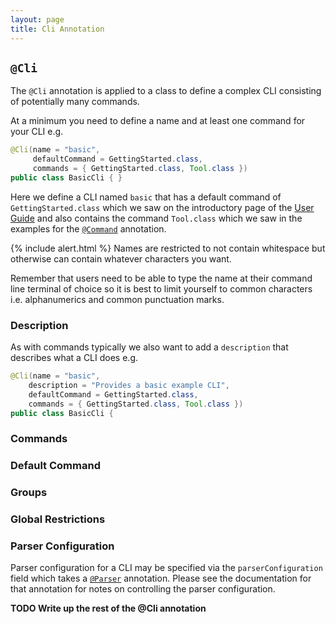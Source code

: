```yaml
---
layout: page
title: Cli Annotation
---
```


## `@Cli`

The `@Cli` annotation is applied to a class to define a complex CLI consisting of potentially many commands.

At a minimum you need to define a name and at least one command for your CLI e.g.

```java
@Cli(name = "basic", 
     defaultCommand = GettingStarted.class, 
     commands = { GettingStarted.class, Tool.class })
public class BasicCli { }
```

Here we define a CLI named `basic` that has a default command of `GettingStarted.class` which we saw on the introductory page of the [User Guide](../) and also contains the command `Tool.class` which we saw in the examples for the [`@Command`](command.html) annotation.

{% include alert.html %}
Names are restricted to not contain whitespace but otherwise can contain whatever characters you want.
	
Remember that users need to be able to type the name at their command line terminal of choice so it is best to limit yourself to common characters i.e. alphanumerics and common punctuation marks.

### Description

As with commands typically we also want to add a `description` that describes what a CLI does e.g.

```java
@Cli(name = "basic", 
    description = "Provides a basic example CLI",
    defaultCommand = GettingStarted.class, 
    commands = { GettingStarted.class, Tool.class })
public class BasicCli {
```

### Commands

### Default Command

### Groups

### Global Restrictions

### Parser Configuration

Parser configuration for a CLI may be specified via the `parserConfiguration` field which takes a [`@Parser`](parser.html) annotation.  Please see the documentation for that annotation for notes on controlling the parser configuration.

**TODO Write up the rest of the @Cli annotation**